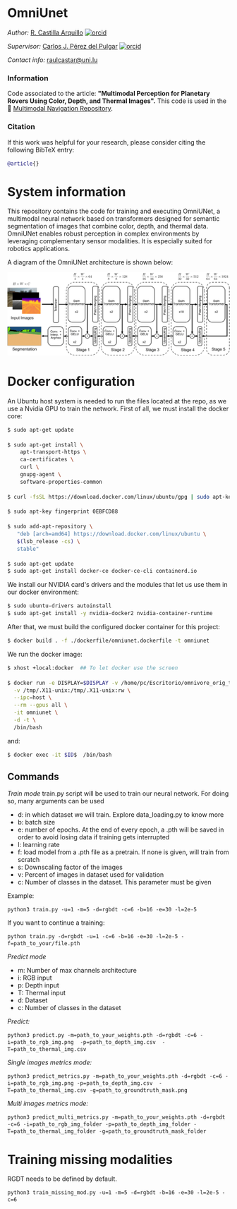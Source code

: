 # OmniUnet

*Author:* [R. Castilla Arquillo](https://github.com/raulcastar) [![orcid](https://orcid.org/sites/default/files/images/orcid_16x16.png)](https://orcid.org/0000-0003-4203-8069)

*Supervisor:* [Carlos J. Pérez del Pulgar](https://github.com/carlibiri) [![orcid](https://orcid.org/sites/default/files/images/orcid_16x16.png)](https://orcid.org/0000-0001-5819-8310)

*Contact info:* raulcastar@uni.lu


### Information

Code associated to the article: **"Multimodal Perception for Planetary Rovers Using Color, Depth, and Thermal Images".** This code is used in the 🔗 [Multimodal Navigation Repository](https://github.com/spaceuma/MultimodalNavigation/).

### Citation

If this work was helpful for your research, please consider citing the following BibTeX entry:
```BibTeX
@article{}
```

#  System information <a name="sys_info"></a>
This repository contains the code for training and executing OmniUNet, a multimodal neural network based on transformers designed for semantic segmentation of images that combine color, depth, and thermal data. OmniUNet enables robust perception in complex environments by leveraging complementary sensor modalities. It is especially suited for robotics applications.

A diagram of the OmniUNet architecture is shown below:

<div align="center">
<img src="docs/omniunet_diagram.png" alt="OmniUnet diagram" width="600"/>
</div>


# Docker configuration

An Ubuntu host system is needed to run the files located at the repo, as we use a Nvidia GPU to train the network. First of all, we must install the docker core:

```bash
$ sudo apt-get update

$ sudo apt-get install \
    apt-transport-https \
    ca-certificates \
    curl \
    gnupg-agent \
    software-properties-common
    
$ curl -fsSL https://download.docker.com/linux/ubuntu/gpg | sudo apt-key add -

$ sudo apt-key fingerprint 0EBFCD88

$ sudo add-apt-repository \
   "deb [arch=amd64] https://download.docker.com/linux/ubuntu \
   $(lsb_release -cs) \
   stable"
   
$ sudo apt-get update
$ sudo apt-get install docker-ce docker-ce-cli containerd.io

```
We install our NVIDIA card's drivers and the modules that let us use them in our docker environment:

```bash
$ sudo ubuntu-drivers autoinstall
$ sudo apt-get install -y nvidia-docker2 nvidia-container-runtime
```

After that, we must build the configured docker container for this project:

```bash
$ docker build . -f ./dockerfile/omniunet.dockerfile -t omniunet 
```

We run the docker image:

```bash
$ xhost +local:docker  ## To let docker use the screen

$ docker run -e DISPLAY=$DISPLAY -v /home/pc/Escritorio/omnivore_orig_tests:/home/omnivore \
  -v /tmp/.X11-unix:/tmp/.X11-unix:rw \
  --ipc=host \
  --rm --gpus all \
  -it omniunet \
  -d -t \
  /bin/bash
```

and:

```bash
$ docker exec -it $ID$  /bin/bash
```

## Commands
*Train mode*
train.py script will be used to train our neural network. For doing so, many arguments can be used
- d: in which dataset we will train. Explore data_loading.py to know more
- b: batch size
- e: number of epochs. At the end of every epoch, a .pth will be saved in order to avoid losing data if training gets interrupted
- l: learning rate
- f: load model from a .pth file as a pretrain. If none is given, will train from scratch
- s: Downscaling factor of the images
- v: Percent of images in dataset used for validation
- c: Number of classes in the dataset. This parameter must be given

Example:
```
python3 train.py -u=1 -m=5 -d=rgbdt -c=6 -b=16 -e=30 -l=2e-5
```

If you want to continue a training:
```
python train.py -d=rgbdt -u=1 -c=6 -b=16 -e=30 -l=2e-5 -f=path_to_your/file.pth
```

*Predict mode*

- m: Number of max channels architecture
- i: RGB input
- p: Depth input
- T: Thermal input
- d: Dataset
- c: Number of classes in the dataset

*Predict:*
```
python3 predict.py -m=path_to_your_weights.pth -d=rgbdt -c=6 -i=path_to_rgb_img.png  -p=path_to_depth_img.csv  -T=path_to_thermal_img.csv
```

*Single images metrics mode:*
```
python3 predict_metrics.py -m=path_to_your_weights.pth -d=rgbdt -c=6 -i=path_to_rgb_img.png -p=path_to_depth_img.csv  -T=path_to_thermal_img.csv -g=path_to_groundtruth_mask.png
```

*Multi images metrics mode:*
```
python3 predict_multi_metrics.py -m=path_to_your_weights.pth -d=rgbdt -c=6 -i=path_to_rgb_img_folder -p=path_to_depth_img_folder -T=path_to_thermal_img_folder -g=path_to_groundtruth_mask_folder
```

# Training missing modalities
RGDT needs to be defined by default.
```
python3 train_missing_mod.py -u=1 -m=5 -d=rgbdt -b=16 -e=30 -l=2e-5 -c=6 
```
